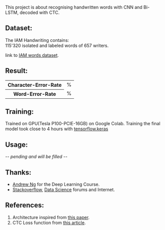 This project is about recognising handwritten words with CNN and Bi-LSTM, decoded with CTC.

## Dataset:

The IAM Handwriting contains:  
115'320 isolated and labeled words of 657 writers.

link to <a href=http://www.fki.inf.unibe.ch/databases/iam-handwriting-database>IAM words dataset</a>. 



## Result:

<table style="width:100%">
  <tr>
	  <th>Character-Error-Rate</th>
    <td>  %</td>
  </tr>
  <tr>
  	<th>Word-Error-Rate</th>
	  <td>  %</td>
  </tr>
</table>

## Training:
Trained on GPU(Tesla P100-PCIE-16GB) on Google Colab.
Training the final model took close to 4 hours with <a href=https://www.tensorflow.org/api_docs/python/tf/keras>tensorflow.keras</a>

## Usage:
-- <i>pending and will be filled</i> --

## Thanks:
<ul>
  <li><a href=https://www.linkedin.com/in/andrewyng/>Andrew Ng</a> for the Deep Learning Course.</li>
  <li><a href=https://stackoverflow.com/>Stackoverflow</a>, <a href=https://datascience.stackexchange.com/>Data Science</a> forums and Internet.</li>
</ul>


## References:
<ol>
  <li>Architecture inspired from <a href=https://arxiv.org/pdf/1507.05717.pdf>this paper</a>.</li>
  <li>CTC Loss function from <a href=https://towardsdatascience.com/intuitively-understanding-connectionist-temporal-classification-3797e43a86c>this article</a>.</li>
</ol>

